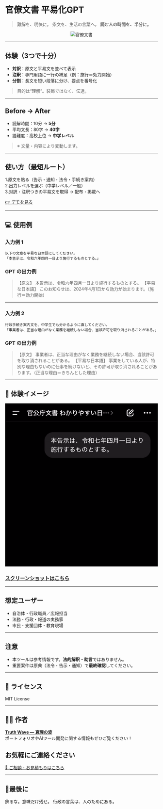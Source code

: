 # 官僚文書 平易化GPT

> 難解を、明快に。
> 条文を、生活の言葉へ。
> **読む人の時間を、半分に。**

<p align="center">
<img width="1536" height="1024" alt="官僚文書" src="https://github.com/user-attachments/assets/fdf7d8b2-4559-4e0a-980c-83c95cb4cdfb" />
</p>

---

## 体験（3つで十分）

- **対訳**：原文と平易文を並べて表示
- **注釈**：専門用語に一行の補足（例：施行＝効力開始）
- **分割**：長文を短い段落に分け、要点を番号化
> 目的は“理解”。装飾ではなく、伝達。

---

## Before → After

- 読解時間：10分 → **5分**
- 平均文長：80字 → **40字**
- 語難度：高校上位 → **中学レベル**
> ※ 文量・内容により変動します。

---


## 使い方（最短ルート）

1.原文を貼る（告示・通知・法令・手続き案内）<br>
2.出力レベルを選ぶ（中学レベル／一般）<br>
3.対訳・注釈つきの平易文を取得 → 配布・掲載へ

[👉 デモを見る](https://chatgpt.com/g/g-6871b3ade8ec81919758c30bbbbec053-guan-gong-ting-wen-shu-wakariyasuiri-ben-yu-bian-huan-gpt)

---

## 💻 使用例

### 入力例 1

```
以下の文章を平易な日本語にしてください。
「本告示は、令和六年四月一日より施行するものとする。」
```

### GPT の出力例

> 【原文】
> 本告示は、令和六年四月一日より施行するものとする。
> 【平易な日本語】
> このお知らせは、2024年4月1日から効力が始まります。（施行＝効力開始）

---

### 入力例 2

```
行政手続き案内文を、中学生でも分かるように直してください。
「事業者は、正当な理由がなく業務を継続しない場合、当該許可を取り消されることがある。」
```

### GPT の出力例

> 【原文】
> 事業者は、正当な理由がなく業務を継続しない場合、当該許可を取り消されることがある。
> 【平易な日本語】
> 事業をしている人が、特別な理由もないのに仕事を続けないと、その許可が取り消されることがあります。（正当な理由＝きちんとした理由）

---

## 📸 **体験イメージ**
![デモ動画](https://github.com/TomoProgrammingDayori/Bureaucratic-Documents-Plain-GPT/blob/main/%E8%B3%87%E6%96%99/%E3%83%87%E3%83%A2%E5%8B%95%E7%94%BB.gif)

### [スクリーンショットはこちら](https://github.com/truthwave/Bureaucratic-Documents-Plain-GPT/tree/main/%E8%B3%87%E6%96%99/%E3%82%B9%E3%82%AF%E3%83%AA%E3%83%BC%E3%83%B3%E3%82%B7%E3%83%A7%E3%83%83%E3%83%88)

---

## 想定ユーザー

- 自治体・行政職員／広報担当
- 法務・行政・報道の実務家
- 市民・支援団体・教育現場

---

## 注意

- 本ツールは参考情報です。**法的解釈・助言**ではありません。
- 重要案件は原典（法令・告示・通知）で**最終確認**してください。

---

## 📄 ライセンス

MIT License

---


## 🧑‍💻 作者

**[Truth Wave ― 真理の波](https://github.com/truthwave)**  
ポートフォリオやAIツール開発に関する情報もぜひご覧ください！

## お気軽にご連絡ください
[📩 ご相談・お見積もりはこちら](mailto:realmadrid71214591@gmail.com)

---

## 🏁最後に
飾るな。意味だけ残せ。
行政の言葉は、人のためにある。
